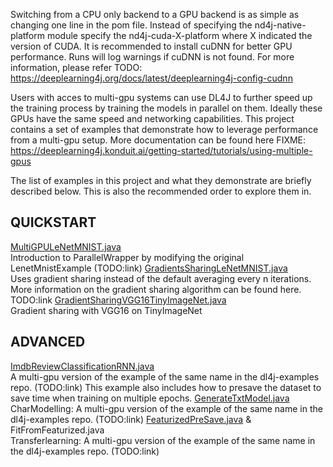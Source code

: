 Switching from a CPU only backend to a GPU backend is as simple as changing one line in the pom file. Instead of specifying the nd4j-native-platform module specify the nd4j-cuda-X-platform where X indicated the version of CUDA. It is recommended to install cuDNN for better GPU performance. Runs will log warnings if cuDNN is not found. For more information, please refer TODO: https://deeplearning4j.org/docs/latest/deeplearning4j-config-cudnn

Users with acces to multi-gpu systems can use DL4J to further speed up the training process by training the models in parallel on them. Ideally these GPUs have the same speed and networking capabilities. This project contains a set of examples that demonstrate how to leverage performance from a multi-gpu setup. More documentation can be found here FIXME: https://deeplearning4j.konduit.ai/getting-started/tutorials/using-multiple-gpus

The list of examples in this project and what they demonstrate are briefly described below. This is also the recommended order to explore them in.

## QUICKSTART
[MultiGPULeNetMNIST.java](MultiGPULeNetMNIST.java)  
Introduction to ParallelWrapper by modifying the original LenetMnistExample (TODO:link)
[GradientsSharingLeNetMNIST.java](GradientsSharingLeNetMNIST.java)  
Uses gradient sharing instead of the default averaging every n iterations. More information on the gradient sharing algorithm can be found here. TODO:link
[GradientSharingVGG16TinyImageNet.java](GradientSharingVGG16TinyImageNet.java)  
Gradient sharing with VGG16 on TinyImageNet

## ADVANCED
[ImdbReviewClassificationRNN.java](ImdbReviewClassificationRNN.java)  
A multi-gpu version of the example of the same name in the dl4j-examples repo. (TODO:link) This example also includes how to presave the dataset to save time when training on multiple epochs.
[GenerateTxtModel.java](GenerateTxtModel.java)  
CharModelling: A multi-gpu version of the example of the same name in the dl4j-examples repo. (TODO:link)
[FeaturizedPreSave.java](FeaturizedPreSave.java) & FitFromFeaturized.java  
Transferlearning: A multi-gpu version of the example of the same name in the dl4j-examples repo. (TODO:link)

